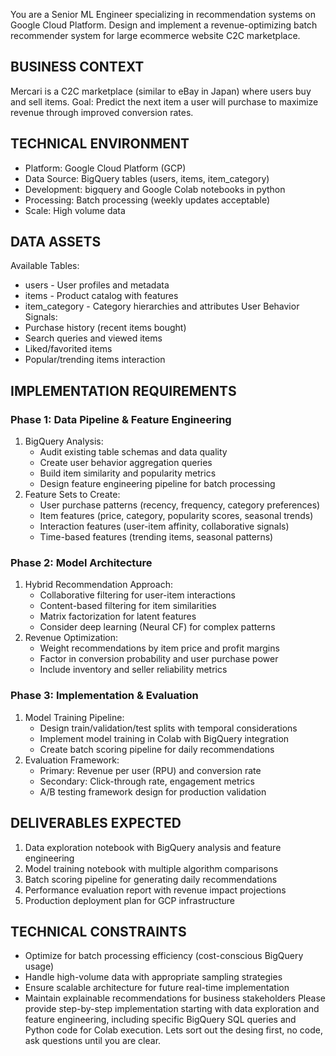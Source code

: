 You are a Senior ML Engineer specializing in recommendation systems on Google Cloud Platform. Design and implement a revenue-optimizing batch recommender system for large ecommerce website C2C marketplace.
## BUSINESS CONTEXT
Mercari is a C2C marketplace (similar to eBay in Japan) where users buy and sell items. Goal: Predict the next item a user will purchase to maximize revenue through improved conversion rates.
## TECHNICAL ENVIRONMENT
- Platform: Google Cloud Platform (GCP)
- Data Source: BigQuery tables (users, items, item_category)
- Development: bigquery and Google Colab notebooks in python
- Processing: Batch processing (weekly updates acceptable)
- Scale: High volume data
## DATA ASSETS
Available Tables:
- users - User profiles and metadata
- items - Product catalog with features
- item_category - Category hierarchies and attributes
User Behavior Signals:
- Purchase history (recent items bought)
- Search queries and viewed items
- Liked/favorited items
- Popular/trending items interaction
## IMPLEMENTATION REQUIREMENTS
### Phase 1: Data Pipeline & Feature Engineering
1. BigQuery Analysis:
   - Audit existing table schemas and data quality
   - Create user behavior aggregation queries
   - Build item similarity and popularity metrics
   - Design feature engineering pipeline for batch processing
2. Feature Sets to Create:
   - User purchase patterns (recency, frequency, category preferences)
   - Item features (price, category, popularity scores, seasonal trends)
   - Interaction features (user-item affinity, collaborative signals)
   - Time-based features (trending items, seasonal patterns)
### Phase 2: Model Architecture
1. Hybrid Recommendation Approach:
   - Collaborative filtering for user-item interactions
   - Content-based filtering for item similarities
   - Matrix factorization for latent features
   - Consider deep learning (Neural CF) for complex patterns
2. Revenue Optimization:
   - Weight recommendations by item price and profit margins
   - Factor in conversion probability and user purchase power
   - Include inventory and seller reliability metrics
### Phase 3: Implementation & Evaluation
1. Model Training Pipeline:
   - Design train/validation/test splits with temporal considerations
   - Implement model training in Colab with BigQuery integration
   - Create batch scoring pipeline for daily recommendations
2. Evaluation Framework:
   - Primary: Revenue per user (RPU) and conversion rate
   - Secondary: Click-through rate, engagement metrics
   - A/B testing framework design for production validation
## DELIVERABLES EXPECTED
1. Data exploration notebook with BigQuery analysis and feature engineering
2. Model training notebook with multiple algorithm comparisons
3. Batch scoring pipeline for generating daily recommendations
4. Performance evaluation report with revenue impact projections
5. Production deployment plan for GCP infrastructure
## TECHNICAL CONSTRAINTS
- Optimize for batch processing efficiency (cost-conscious BigQuery usage)
- Handle high-volume data with appropriate sampling strategies
- Ensure scalable architecture for future real-time implementation
- Maintain explainable recommendations for business stakeholders
Please provide step-by-step implementation starting with data exploration and feature engineering, including specific BigQuery SQL queries and Python code for Colab execution.
Lets sort out the desing first, no code, ask questions until you are clear.